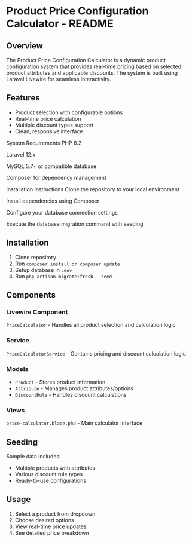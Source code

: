 # Product Price Configuration Calculator - README

## Overview
The Product Price Configuration Calculator is a dynamic product configuration system that provides real-time pricing based on selected product attributes and applicable discounts. The system is built using Laravel Livewire for seamless interactivity.

## Features
- Product selection with configurable options
- Real-time price calculation
- Multiple discount types support
- Clean, responsive interface


System Requirements
PHP 8.2

Laravel 12.x 

MySQL 5.7+ or compatible database

Composer for dependency management

Installation Instructions
Clone the repository to your local environment

Install dependencies using Composer

Configure your database connection settings

Execute the database migration command with seeding


## Installation
1. Clone repository
2. Run `composer install or composer update`
3. Setup database in `.env`
4. Run `php artisan migrate:fresh --seed`

## Components

### Livewire Component
`PriceCalculator` - Handles all product selection and calculation logic

### Service
`PriceCalculatorService` - Contains pricing and discount calculation logic

### Models
- `Product` - Stores product information
- `Attribute` - Manages product attributes/options
- `DiscountRule` - Handles discount calculations

### Views
`price-calculator.blade.php` - Main calculator interface

## Seeding
Sample data includes:
- Multiple products with attributes
- Various discount rule types
- Ready-to-use configurations

## Usage
1. Select a product from dropdown
2. Choose desired options
3. View real-time price updates
4. See detailed price breakdown

